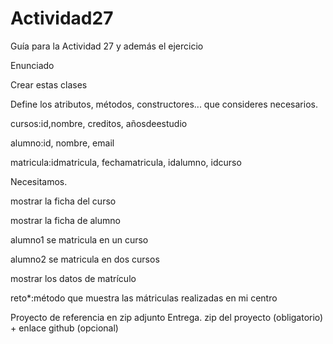 # Actividad27
Guía para la Actividad 27 y además el ejercicio




Enunciado 

Crear estas clases

Define los atributos, métodos, constructores... que consideres necesarios.

cursos:id,nombre, creditos, añosdeestudio

alumno:id, nombre, email

matricula:idmatricula, fechamatricula, idalumno, idcurso


Necesitamos.

mostrar la ficha del curso

mostrar la ficha de alumno

alumno1 se matricula en un curso

alumno2 se matricula en dos cursos

mostrar los datos de matrículo

reto*:método que muestra las mátriculas realizadas en mi centro


Proyecto de referencia en zip adjunto
Entrega.
zip del proyecto (obligatorio) + enlace github (opcional)
